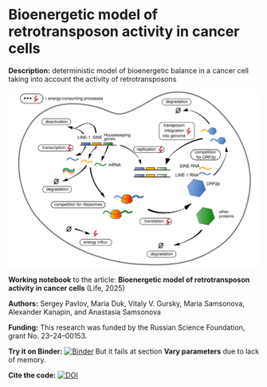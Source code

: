 # Bioenergetic model of retrotransposon activity in cancer cells

**Description:** deterministic model of bioenergetic balance in a cancer cell taking into account the activity of retrotransposons

<img src="./pic/schema.svg" alt="drawing" width="700"/>

**Working notebook** to the article: **Bioenergetic model of retrotransposon activity in cancer cells** (Life, 2025) 

**Authors:** Sergey Pavlov, Maria Duk, Vitaly V. Gursky, Maria Samsonova, Alexander Kanapin, and Anastasia Samsonova

**Funding:** This research was funded by the Russian Science Foundation, grant No. 23–24–00153.

**Try it on Binder:** [![Binder](https://mybinder.org/badge_logo.svg)](https://mybinder.org/v2/gh/SeriySamuray/TE_model_deterministic/main?urlpath=%2Fdoc%2Ftree%2FTE_model_deterministic.ipynb)
But it fails at section **Vary parameters** due to lack of memory.

**Cite the code:** [![DOI](https://zenodo.org/badge/948109246.svg)](https://doi.org/10.5281/zenodo.15022048)
